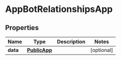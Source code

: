

# AppBotRelationshipsApp


## Properties

| Name | Type | Description | Notes |
|------------ | ------------- | ------------- | -------------|
|**data** | [**PublicApp**](PublicApp.md) |  |  [optional] |



